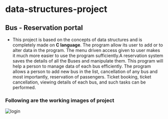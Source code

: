 # data-structures-project

## Bus - Reservation portal
- This project is based on the concepts of data structures and is completely made on **C language**. The program allow its user to add or to alter data in the program. The menu driven access given to user makes it much more easier  to use the program sufficiently.A reservation system saves the details of all the Buses and manipulate them. This program will help a person to manage data of each bus efficiently. The program allows a person to add new bus in the list, cancellation of any bus and most importantly, reservation of passengers. Ticket booking, ticket cancellation, viewing details of each bus, and such tasks can be performed.

### Following are the working images of project

![login](https://iili.io/HhcDohb.png)


